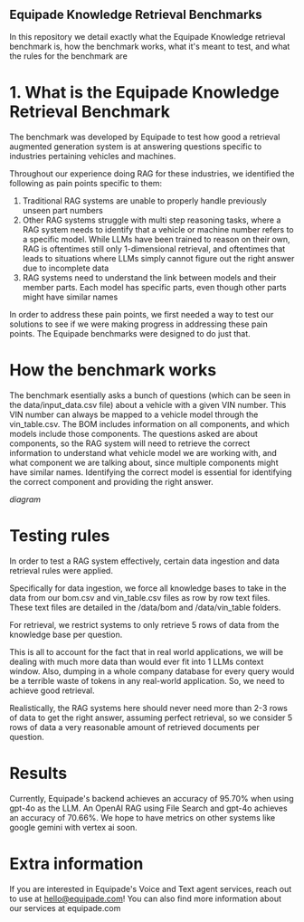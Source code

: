 ## Equipade Knowledge Retrieval Benchmarks ##

In this repository we detail exactly what the Equipade Knowledge retrieval benchmark is, how the benchmark works, what it's meant to test, and what the rules for the benchmark are

# 1. What is the Equipade Knowledge Retrieval Benchmark

The benchmark was developed by Equipade to test how good a retrieval augmented generation system is at answering questions specific to industries pertaining vehicles and machines.

Throughout our experience doing RAG for these industries, we identified the following as pain points specific to them:
1. Traditional RAG systems are unable to properly handle previously unseen part numbers
2. Other RAG systems struggle with multi step reasoning tasks, where a RAG system needs to identify that a vehicle or machine number refers to a specific model. While LLMs have been trained to reason on their own, RAG is oftentimes still only 1-dimensional retrieval, and oftentimes that leads to situations where LLMs simply cannot figure out the right answer due to incomplete data
3. RAG systems need to understand the link between models and their member parts. Each model has specific parts, even though other parts might have similar names

In order to address these pain points, we first needed a way to test our solutions to see if we were making progress in addressing these pain points. The Equipade benchmarks were designed to do just that.


# How the benchmark works

The benchmark esentially asks a bunch of questions (which can be seen in the data/input_data.csv file) about a vehicle with a given VIN number. This VIN number can always be mapped to a vehicle model through the vin_table.csv. The BOM includes information on all components, and which models include those components. The questions asked are about components, so the RAG system will need to retrieve the correct information to understand what vehicle model we are working with, and what component we are talking about, since multiple components might have similar names. Identifying the correct model is essential for identifying the correct component and providing the right answer.

*diagram*

# Testing rules

In order to test a RAG system effectively, certain data ingestion and data retrieval rules were applied.

Specifically for data ingestion, we force all knowledge bases to take in the data from our bom.csv and vin_table.csv files as row by row text files. These text files are detailed in the /data/bom and /data/vin_table folders.

For retrieval, we restrict systems to only retrieve 5 rows of data from the knowledge base per question.

This is all to account for the fact that in real world applications, we will be dealing with much more data than would ever fit into 1 LLMs context window. Also, dumping in a whole company database for every query would be a terrible waste of tokens in any real-world application. So, we need to achieve good retrieval.

Realistically, the RAG systems here should never need more than 2-3 rows of data to get the right answer, assuming perfect retrieval, so we consider 5 rows of data a very reasonable amount of retrieved documents per question.

# Results

Currently, Equipade's backend achieves an accuracy of 95.70% when using gpt-4o as the LLM. An OpenAI RAG using File Search and gpt-4o achieves an accuracy of 70.66%. We hope to have metrics on other systems like google gemini with vertex ai soon.

# Extra information

If you are interested in Equipade's Voice and Text agent services, reach out to use at hello@equipade.com! You can also find more information about our services at equipade.com

